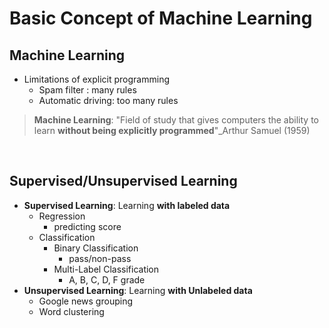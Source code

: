 # Basic Concept of Machine Learning

## Machine Learning

- Limitations of explicit programming
  - Spam filter : many rules
  - Automatic driving: too many rules

>  **Machine Learning**: "Field of study that gives computers the ability to learn **without being explicitly programmed**"_Arthur Samuel (1959)

<br/>

## Supervised/Unsupervised Learning

- **Supervised Learning**: Learning **with labeled data**
  - Regression
    - predicting score
  - Classification
    - Binary Classification
      - pass/non-pass
    - Multi-Label Classification
      - A, B, C, D, F grade
- **Unsupervised Learning**: Learning **with Unlabeled data**
  - Google news grouping
  - Word clustering


